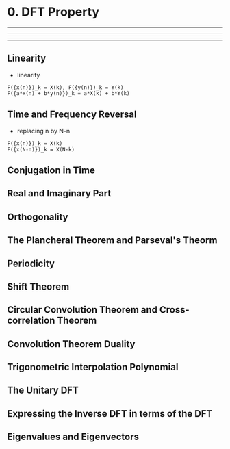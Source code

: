 # 0. DFT Property
---
---
---
## Linearity
- linearity
```text
F({x(n)})_k = X(k), F({y(n)})_k = Y(k) 
F({a*x(n) + b*y(n)})_k = a*X(k) + b*Y(k)
```
## Time and Frequency Reversal
- replacing n by N-n
```text
F({x(n)})_k = X(k)
F({x(N-n)})_k = X(N-k)
```
## Conjugation in Time

## Real and Imaginary Part
## Orthogonality
## The Plancheral Theorem and Parseval's Theorm
## Periodicity
## Shift Theorem
## Circular Convolution Theorem and Cross-correlation Theorem
## Convolution Theorem Duality
## Trigonometric Interpolation Polynomial
## The Unitary DFT
## Expressing the Inverse DFT in terms of the DFT
## Eigenvalues and Eigenvectors